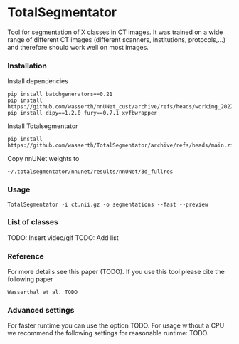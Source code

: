 # TotalSegmentator

Tool for segmentation of X classes in CT images. It was trained on a wide range of different CT images (different scanners, institutions, protocols,...) and therefore should work well on most images.

### Installation

Install dependencies
```
pip install batchgenerators==0.21                             
pip install https://github.com/wasserth/nnUNet_cust/archive/refs/heads/working_2022_03_18.zip
pip install dipy==1.2.0 fury==0.7.1 xvfbwrapper
```

Install Totalsegmentator
```
pip install https://github.com/wasserth/TotalSegmentator/archive/refs/heads/main.zip
```

Copy nnUNet weights to
```
~/.totalsegmentator/nnunet/results/nnUNet/3d_fullres
```

### Usage
```
TotalSegmentator -i ct.nii.gz -o segmentations --fast --preview
```

### List of classes
TODO: Insert video/gif
TODO: Add list

### Reference 
For more details see this paper (TODO).
If you use this tool please cite the following paper
```
Wasserthal et al. TODO
```

### Advanced settings
For faster runtime you can use the option TODO.
For usage without a CPU we recommend the following settings for reasonable runtime: TODO.

